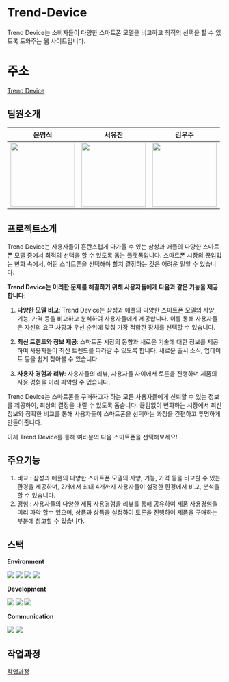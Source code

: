 # Trend-Device
Trend Device는 소비자들이 다양한 스마트폰 모델을 비교하고 최적의 선택을 할 수 있도록 도와주는 웹 사이트입니다.

# 주소
[Trend Device](http://trenddevice2023.dothome.co.kr/TDsite/php/main/main.php)

## 팀원소개
|윤영식|서유진|김우주|
|:---:|:---:|:---:|
|<img width="150px" src="https://avatars.githubusercontent.com/u/144635640?v=4" />|<img width="150px" src="https://avatars.githubusercontent.com/u/144635615?v=4">|<img width="150px" src="https://avatars.githubusercontent.com/u/144635615?v=4">|

## 프로젝트소개
<p>
Trend Device는 사용자들이 혼란스럽게 다가올 수 있는 삼성과 애플의 다양한 스마트폰 모델 중에서 최적의 선택을 할 수 있도록 돕는 플랫폼입니다.
스마트폰 시장의 끊임없는 변화 속에서, 어떤 스마트폰을 선택해야 할지 결정하는 것은 어려운 일일 수 있습니다.

<strong>Trend Device는 이러한 문제를 해결하기 위해 사용자들에게 다음과 같은 기능을 제공합니다:</strong>

1. <strong>다양한 모델 비교</strong>: Trend Device는 삼성과 애플의 다양한 스마트폰 모델의 사양, 기능, 가격 등을 비교하고 분석하여 사용자들에게 제공합니다. 이를 통해 사용자들은 자신의 요구 사항과 우선 순위에 맞춰 가장 적합한 장치를 선택할 수 있습니다.

2. <strong>최신 트렌드와 정보 제공</strong>: 스마트폰 시장의 동향과 새로운 기술에 대한 정보를 제공하여 사용자들이 최신 트렌드를 따라갈 수 있도록 합니다. 새로운 출시 소식, 업데이트 등을 쉽게 찾아볼 수 있습니다.

3. <strong>사용자 경험과 리뷰</strong>: 사용자들의 리뷰, 사용자들 사이에서 토론을 진행하며 제품의 사용 경험을 미리 파악할 수 있습니다.

Trend Device는 스마트폰을 구매하고자 하는 모든 사용자들에게 신뢰할 수 있는 정보를 제공하여, 최상의 결정을 내릴 수 있도록 돕습니다. 끊임없이 변화하는 시장에서 최신 정보와 정확한 비교를 통해 사용자들이 스마트폰을 선택하는 과정을 간편하고 투명하게 만들어줍니다.

이제 Trend Device를 통해 여러분의 다음 스마트폰을 선택해보세요!
</p>

## 주요기능
1. 비교 : 삼성과 애플의 다양한 스마트폰 모델의 사양, 기능, 가격 등을 비교할 수 있는 환경을 제공하며, 2개에서 최대 4개까지 사용자들이 설정한 환경에서 비교, 분석을 할 수 있습니다.
2. 경험 : 사용자들의 다양한 제품 사용경험을 리뷰를 통해 공유하여 제품 사용경험을 미리 파악 할수 있으며, 상품과 상품을 설정하여 토론을 진행하여 제품을 구매하는 부분에 참고할 수 있습니다.

## 스택
<div disflay="flex" flex-direction:column; align-items:flex-start;>
  <p><strong>Environment</strong></p>
  <div>
    <img src="https://img.shields.io/badge/VisualStudioCode-007ACC?style=flat-square&logo=VisualStudioCode&logoColor=white">
    <img src="https://img.shields.io/badge/Github-181717?style=flat-square&logo=Github&logoColor=white"> 
    <img src="https://img.shields.io/badge/Git-F05032?style=flat-square&logo=Git&logoColor=white">
    <img src="https://img.shields.io/badge/Filezilla-BF0000?style=flat-square&logo=Filezilla&logoColor=white">
  </div>
  <p><strong>Development</strong></p>
  <div>
    <img src="https://img.shields.io/badge/html5-E34F26?style=flat-square&logo=html5&logoColor=white"> 
    <img src="https://img.shields.io/badge/css-1572B6?style=flat-square&logo=css3&logoColor=white">
    <img src="https://img.shields.io/badge/PHP-777BB4?style=flat-square&logo=PHP&logoColor=black">
  </div>
  <p><strong>Communication</strong></p>
  <div>
    <img src="https://img.shields.io/badge/Slack-4A154B?style=flat-square&logo=Slack&logoColor=white">
    <img src="https://img.shields.io/badge/Notion-000000?style=flat-square&logo=Notion&logoColor=white">
  </div>
</div>

## 작업과정
[작업과정](http://trenddevice2023.dothome.co.kr/TDsite/index.html)



